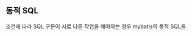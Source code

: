 ## 동적 SQL
조건에 따라 SQL 구문이 서로 다른 작업을 해야하는 경우 mybatis의 동적 SQL을 
<!--stackedit_data:
eyJoaXN0b3J5IjpbLTExNDQ0MjQ0MzhdfQ==
-->